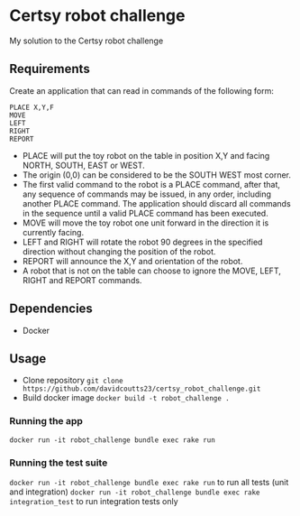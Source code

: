 # Certsy robot challenge

My solution to the Certsy robot challenge

## Requirements

Create an application that can read in commands of the following form:

```plain
PLACE X,Y,F
MOVE
LEFT
RIGHT
REPORT
```

- PLACE will put the toy robot on the table in position X,Y and facing NORTH, SOUTH, EAST or WEST.
- The origin (0,0) can be considered to be the SOUTH WEST most corner.
- The first valid command to the robot is a PLACE command, after that, any sequence of commands may be issued, in any order, including another PLACE command. The application should discard all commands in the sequence until a valid PLACE command has been executed.
- MOVE will move the toy robot one unit forward in the direction it is currently facing.
- LEFT and RIGHT will rotate the robot 90 degrees in the specified direction without changing the position of the robot.
- REPORT will announce the X,Y and orientation of the robot.
- A robot that is not on the table can choose to ignore the MOVE, LEFT, RIGHT and REPORT commands.

## Dependencies

* Docker

## Usage

- Clone repository `git clone https://github.com/davidcoutts23/certsy_robot_challenge.git`
- Build docker image `docker build -t robot_challenge .`

### Running the app

`docker run -it robot_challenge bundle exec rake run`

### Running the test suite 

`docker run -it robot_challenge bundle exec rake run` to run all tests (unit and integration)
`docker run -it robot_challenge bundle exec rake integration_test` to run integration tests only



